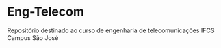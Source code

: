 # Eng-Telecom
Repositório destinado ao curso de engenharia de telecomunicações IFCS Campus São José
